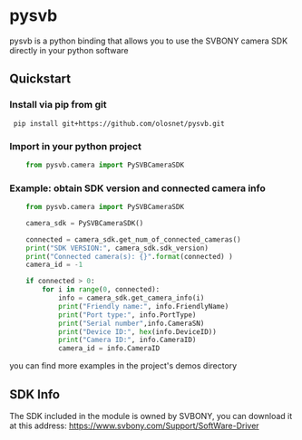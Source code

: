 # pysvb

pysvb is a python binding that allows you to use the SVBONY camera SDK directly in your python software

## Quickstart

### Install via pip from git

`  pip install git+https://github.com/olosnet/pysvb.git `

### Import in your python project

```python  
    from pysvb.camera import PySVBCameraSDK 
```

### Example: obtain SDK version and connected camera info

```python 
    from pysvb.camera import PySVBCameraSDK 

    camera_sdk = PySVBCameraSDK()

    connected = camera_sdk.get_num_of_connected_cameras()
    print("SDK VERSION:", camera_sdk.sdk_version)
    print("Connected camera(s): {}".format(connected) )
    camera_id = -1

    if connected > 0:
        for i in range(0, connected):
            info = camera_sdk.get_camera_info(i)
            print("Friendly name:", info.FriendlyName)
            print("Port type:", info.PortType)
            print("Serial number",info.CameraSN)
            print("Device ID:", hex(info.DeviceID))
            print("Camera ID:", info.CameraID)
            camera_id = info.CameraID 
```

you can find more examples in the project's demos directory



## SDK Info

The SDK included in the module is owned by SVBONY, you can download it at this address: https://www.svbony.com/Support/SoftWare-Driver